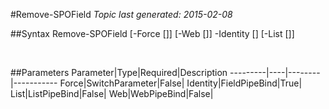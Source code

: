 #Remove-SPOField
*Topic last generated: 2015-02-08*


##Syntax
    Remove-SPOField [-Force [<SwitchParameter>]] [-Web [<WebPipeBind>]] -Identity [<FieldPipeBind>] [-List [<ListPipeBind>]]

&nbsp;

##Parameters
Parameter|Type|Required|Description
---------|----|--------|-----------
Force|SwitchParameter|False|
Identity|FieldPipeBind|True|
List|ListPipeBind|False|
Web|WebPipeBind|False|
